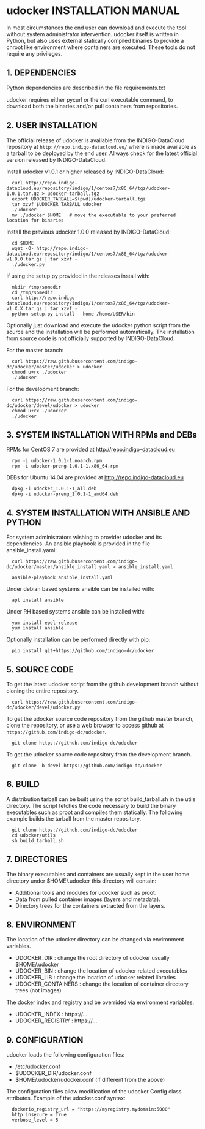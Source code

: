 # udocker INSTALLATION MANUAL
In most circumstances the end user can download and execute the tool without
system administrator intervention. udocker itself is written in Python, but 
also uses external statically compiled binaries to provide a chroot like
environment where containers are executed. These tools do not require any
privileges.
  
## 1. DEPENDENCIES

Python dependencies are described in the file requirements.txt

udocker requires either pycurl or the curl executable command,
to download both the binaries and/or pull containers from repositories.

## 2. USER INSTALLATION

The official release of udocker is available from the INDIGO-DataCloud
repository at `http://repo.indigo-datacloud.eu/` where is made available
as a tarball to be deployed by the end user. Allways check for the latest
official version released by INDIGO-DataCloud.

Install udocker v1.0.1 or higher released by INDIGO-DataCloud:

```
  curl http://repo.indigo-datacloud.eu/repository/indigo/1/centos7/x86_64/tgz/udocker-1.0.1.tar.gz > udocker-tarball.tgz
  export UDOCKER_TARBALL=$(pwd)/udocker-tarball.tgz
  tar xzvf $UDOCKER_TARBALL udocker
  ./udocker
  mv ./udocker $HOME   # move the executable to your preferred location for binaries
```

Install the previous udocker 1.0.0 released by INDIGO-DataCloud:

```
  cd $HOME
  wget -O- http://repo.indigo-datacloud.eu/repository/indigo/1/centos7/x86_64/tgz/udocker-v1.0.0.tar.gz | tar xzvf -
  ./udocker.py
```

If using the setup.py provided in the releases install with:

```
  mkdir /tmp/somedir
  cd /tmp/somedir
  curl http://repo.indigo-datacloud.eu/repository/indigo/1/centos7/x86_64/tgz/udocker-v1.X.X.tar.gz | tar xzvf -
  python setup.py install --home /home/USER/bin
```

Optionally just download and execute the udocker python script from the source and the
installation will be performed automatically. The installation from source code is not
officially supported by INDIGO-DataCloud.

For the master branch:

```
  curl https://raw.githubusercontent.com/indigo-dc/udocker/master/udocker > udocker
  chmod u+rx ./udocker
  ./udocker
```

For the development branch:

```
  curl https://raw.githubusercontent.com/indigo-dc/udocker/devel/udocker > udocker
  chmod u+rx ./udocker
  ./udocker
```

## 3. SYSTEM INSTALLATION WITH RPMs and DEBs

RPMs for CentOS 7 are provided at http://repo.indigo-datacloud.eu

```
  rpm -i udocker-1.0.1-1.noarch.rpm 
  rpm -i udocker-preng-1.0.1-1.x86_64.rpm
```

DEBs for Ubuntu 14.04 are provided at http://repo.indigo-datacloud.eu

```
  dpkg -i udocker_1.0.1-1_all.deb
  dpkg -i udocker-preng_1.0.1-1_amd64.deb
```

## 4. SYSTEM INSTALLATION WITH ANSIBLE AND PYTHON

For system administrators wishing to provider udocker and its dependencies. 
An ansible playbook is provided in the file ansible_install.yaml:

```
  curl https://raw.githubusercontent.com/indigo-dc/udocker/master/ansible_install.yaml > ansible_install.yaml

  ansible-playbook ansible_install.yaml
```

Under debian based systems ansible can be installed with:

```
  apt install ansible
```

Under RH based systems ansible can be installed with:

```
  yum install epel-release 
  yum install ansible
```

Optionally installation can be performed directly with pip:

```
  pip install git+https://github.com/indigo-dc/udocker
```

## 5. SOURCE CODE

To get the latest udocker script from the github development branch without
cloning the entire repository.
```
  curl https://raw.githubusercontent.com/indigo-dc/udocker/devel/udocker.py
```

To get the udocker source code repository from the github master branch, clone the 
repository, or use a web browser to access github at `https://github.com/indigo-dc/udocker`.

```
  git clone https://github.com/indigo-dc/udocker
```

To get the udocker source code repository from the development branch.

```
  git clone -b devel https://github.com/indigo-dc/udocker
```


## 6. BUILD

A distribution tarball can be built using the script build_tarball.sh in
the utils directory. The script fetches the code necessary to build the
binary executables such as proot and compiles them statically. The following
example builds the tarball from the master repository.

```
  git clone https://github.com/indigo-dc/udocker
  cd udocker/utils
  sh build_tarball.sh
```
 
## 7. DIRECTORIES

The binary executables and containers are usually kept in the user home directory
under $HOME/.udocker this directory will contain:

 * Additional tools and modules for udocker such as proot.
 * Data from pulled container images (layers and metadata).
 * Directory trees for the containers extracted from the layers.
 

## 8. ENVIRONMENT

The location of the udocker directory can be changed via environment variables.

 * UDOCKER_DIR : change the root directory of udocker usually $HOME/.udocker
 * UDOCKER_BIN : change the location of udocker related executables
 * UDOCKER_LIB : change the location of udocker related libraries
 * UDOCKER_CONTAINERS : change the location of container directory trees (not images)

The docker index and registry and be overrided via environment variables.

 * UDOCKER_INDEX : https://...
 * UDOCKER_REGISTRY : https://...
 

## 9. CONFIGURATION

udocker loads the following configuration files:

 * /etc/udocker.conf
 * $UDOCKER_DIR/udocker.conf
 * $HOME/.udocker/udocker.conf (if different from the above)

The configuration files allow modification of the udocker Config class attributes.
Example of the udocker.conf syntax:

```
  dockerio_registry_url = "https://myregistry.mydomain:5000"
  http_insecure = True
  verbose_level = 5
```



